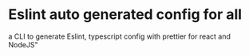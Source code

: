 # Eslint auto generated config for all

a CLI to generate Eslint, typescript config with prettier for react and NodeJS"
